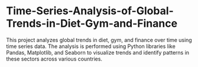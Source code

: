 # Time-Series-Analysis-of-Global-Trends-in-Diet-Gym-and-Finance
This project analyzes global trends in diet, gym, and finance over time using time series data. The analysis is performed using Python libraries like Pandas, Matplotlib, and Seaborn to visualize trends and identify patterns in these sectors across various countries.
